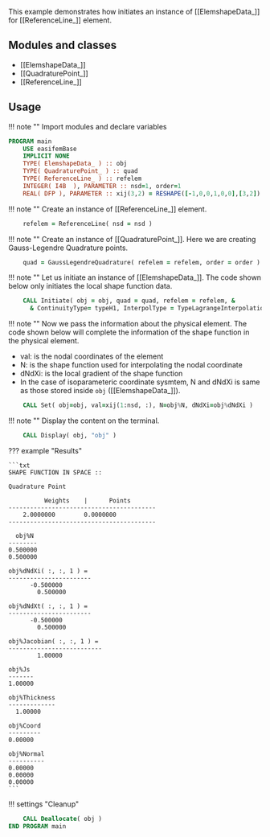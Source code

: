 This example demonstrates how initiates an instance of [[ElemshapeData_]] for [[ReferenceLine_]] element.

## Modules and classes

- [[ElemshapeData_]]
- [[QuadraturePoint_]]
- [[ReferenceLine_]]

## Usage

!!! note ""
    Import modules and declare variables

``` fortran
PROGRAM main
    USE easifemBase
    IMPLICIT NONE
    TYPE( ElemshapeData_ ) :: obj
    TYPE( QuadraturePoint_ ) :: quad
    TYPE( ReferenceLine_ ) :: refelem
    INTEGER( I4B  ), PARAMETER :: nsd=1, order=1
    REAL( DFP ), PARAMETER :: xij(3,2) = RESHAPE([-1,0,0,1,0,0],[3,2])
```

!!! note ""
    Create an instance of [[ReferenceLine_]] element.

```fortran
    refelem = ReferenceLine( nsd = nsd )
```

!!! note ""
    Create an instance of [[QuadraturePoint_]]. Here we are creating Gauss-Legendre Quadrature points.

```fortran
    quad = GaussLegendreQuadrature( refelem = refelem, order = order )
```

!!! note ""
    Let us initiate an instance of [[ElemshapeData_]]. The code shown below only initiates the local shape function data.

```fortran
    CALL Initiate( obj = obj, quad = quad, refelem = refelem, &
      & ContinuityType= typeH1, InterpolType = TypeLagrangeInterpolation )
```

!!! note ""
    Now we pass the information about the physical element. The code shown below will complete the information of the shape function in the physical element.

- val: is the nodal coordinates of the element
- N: is the shape function used for interpolating the nodal coordinate
- dNdXi: is the local gradient of the shape function
- In the case of isoparameteric coordinate sysmtem, N and dNdXi is same as those stored inside `obj` ([[ElemshapeData_]]).

```fortran
    CALL Set( obj=obj, val=xij(1:nsd, :), N=obj%N, dNdXi=obj%dNdXi )
```

!!! note ""
    Display the content on the terminal.

```fortran
    CALL Display( obj, "obj" )
```

??? example "Results"

    ```txt
    SHAPE FUNCTION IN SPACE ::

    Quadrature Point

              Weights    |      Points
    -----------------------------------------
        2.0000000        0.0000000
    -----------------------------------------

      obj%N
    --------
    0.500000
    0.500000

    obj%dNdXi( :, :, 1 ) =
    -----------------------
          -0.500000
            0.500000

    obj%dNdXt( :, :, 1 ) =
    -----------------------
          -0.500000
            0.500000

    obj%Jacobian( :, :, 1 ) =
    --------------------------
            1.00000

    obj%Js
    -------
    1.00000

    obj%Thickness
    -------------
      1.00000

    obj%Coord
    ---------
    0.00000

    obj%Normal
    ----------
    0.00000
    0.00000
    0.00000
    ```

!!! settings "Cleanup"

```fortran
    CALL Deallocate( obj )
END PROGRAM main
```
